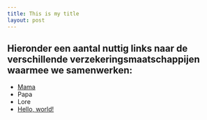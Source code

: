 ```yaml
---
title: This is my title
layout: post
---
```

## Hieronder een aantal nuttig links naar de verschillende verzekeringsmaatschappijen waarmee we samenwerken:
* [Mama](http://)
* Papa
* Lore
* <a href="http://example.com/" target="_blank">Hello, world!</a>